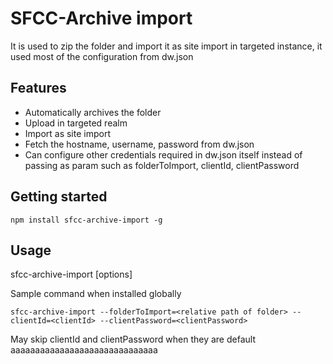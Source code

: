 # SFCC-Archive import
It is used to zip the folder and import it as site import in targeted instance, it used most of the configuration from dw.json

## Features
- Automatically archives the folder
- Upload in targeted realm 
- Import as site import
- Fetch the hostname, username, password from dw.json
- Can configure other credentials required in dw.json itself instead of passing as param such as folderToImport, clientId, clientPassword

## Getting started
```
npm install sfcc-archive-import -g
```

## Usage
sfcc-archive-import [options]

Sample command when installed globally
```
sfcc-archive-import --folderToImport=<relative path of folder> --clientId=<clientId> --clientPassword=<clientPassword>
```
May skip clientId and clientPassword when they are default aaaaaaaaaaaaaaaaaaaaaaaaaaaaaa

